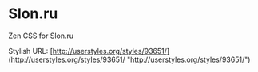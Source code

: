 # Slon.ru

Zen CSS for Slon.ru

Stylish URL: [http://userstyles.org/styles/93651/](http://userstyles.org/styles/93651/ "http://userstyles.org/styles/93651/")
